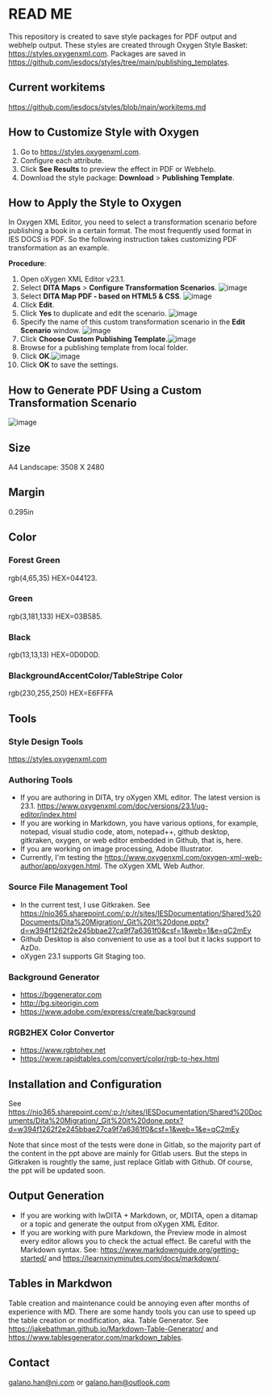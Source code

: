 # READ ME
This repository is created to save style packages for PDF output and webhelp output. These styles are created through Oxygen Style Basket: https://styles.oxygenxml.com.  Packages are saved in https://github.com/iesdocs/styles/tree/main/publishing_templates.

## Current workitems

https://github.com/iesdocs/styles/blob/main/workitems.md 

## How to Customize Style with Oxygen 
1. Go to https://styles.oxygenxml.com. 
2. Configure each attribute.
3. Click **See Results** to preview the effect in PDF or Webhelp.
4. Download the style package: **Download** > **Publishing Template**.

## How to Apply the Style to Oxygen 
In Oxygen XML Editor, you need to select a transformation scenario before publishing a book in a certain format. The most frequently used format in IES DOCS is PDF. So the following instruction takes customizing PDF transformation as an example.

**Procedure**:
1. Open oXygen XML Editor v23.1.
2. Select **DITA Maps** > **Configure Transformation Scenarios**. ![image](https://user-images.githubusercontent.com/49274541/126759829-74eb1fbe-4a00-4f5b-9619-a230025de927.png)
3. Select **DITA Map PDF - based on HTML5 & CSS**. ![image](https://user-images.githubusercontent.com/49274541/126759535-afa97ada-e77a-4945-8879-c6965389f3c7.png)
4. Click **Edit**.
5. Click **Yes** to duplicate and edit the scenario. ![image](https://user-images.githubusercontent.com/49274541/126760029-6755cba7-83d8-4983-aa52-2a75f9c8b7c7.png)
6. Specify the name of this custom transformation scenario in the **Edit Scenario** window. ![image](https://user-images.githubusercontent.com/49274541/126760265-efe8ccec-ada7-4091-a41d-4efc2826b62a.png)
7. Click **Choose Custom Publishing Template**.![image](https://user-images.githubusercontent.com/49274541/126760420-2f2fc6c6-94c8-4d2d-8da4-aee5781eb20f.png)
8. Browse for a publishing template from local folder. 
9. Click **OK**.![image](https://user-images.githubusercontent.com/49274541/126760747-36142c30-b581-42ca-beed-1613a61f20f8.png)
10. Click **OK** to save the settings.

## How to Generate PDF Using a Custom Transformation Scenario
![image](https://user-images.githubusercontent.com/49274541/126761226-9f522bc0-dfba-41cc-9ce3-6caca82c06ff.png)

## Size

A4 Landscape: 3508 X 2480

## Margin
 
0.295in

## Color

### Forest Green
rgb(4,65,35)
HEX=044123.

### Green
rgb(3,181,133)
HEX=03B585.

### Black
rgb(13,13,13)
HEX=0D0D0D.

### BlackgroundAccentColor/TableStripe Color
rgb(230,255,250)
HEX=E6FFFA

## Tools

### Style Design Tools
https://styles.oxygenxml.com 

### Authoring Tools
- If you are authoring in DITA, try oXygen XML editor. The latest version is 23.1. https://www.oxygenxml.com/doc/versions/23.1/ug-editor/index.html 
- If you are working in Markdown, you have various options, for example, notepad, visual studio code, atom, notepad++, github desktop, gitkraken, oxygen, or web editor embedded in Github, that is, here.
- If you are working on image processing, Adobe Illustrator.
- Currently, I'm testing the https://www.oxygenxml.com/oxygen-xml-web-author/app/oxygen.html. The oXygen XML Web Author.

### Source File Management Tool
- In the current test, I use Gitkraken. See https://nio365.sharepoint.com/:p:/r/sites/IESDocumentation/Shared%20Documents/Dita%20Migration/_Git%20it%20done.pptx?d=w394f1262f2e245bbae27ca9f7a6361f0&csf=1&web=1&e=qC2mEy 
- Github Desktop is also convenient to use as a tool but it lacks support to AzDo. 
- oXygen 23.1 supports Git Staging too.

### Background Generator
- https://bggenerator.com 
- http://bg.siteorigin.com 
- https://www.adobe.com/express/create/background

### RGB2HEX Color Convertor
- https://www.rgbtohex.net
- https://www.rapidtables.com/convert/color/rgb-to-hex.html 

## Installation and Configuration
See https://nio365.sharepoint.com/:p:/r/sites/IESDocumentation/Shared%20Documents/Dita%20Migration/_Git%20it%20done.pptx?d=w394f1262f2e245bbae27ca9f7a6361f0&csf=1&web=1&e=qC2mEy 

Note that since most of the tests were done in Gitlab, so the majority part of the content in the ppt above are mainly for Gitlab users. But the steps in Gitkraken is roughtly the same, just replace Gitlab with Github. Of course, the ppt will be updated soon.

## Output Generation
- If you are working with lwDITA + Markdown, or, MDITA, open a ditamap or a topic and generate the output from oXygen XML Editor.
- If you are working with pure Markdown, the Preview mode in almost every editor allows you to check the actual effect. Be careful with the Markdown syntax. See: https://www.markdownguide.org/getting-started/ and https://learnxinyminutes.com/docs/markdown/.

## Tables in Markdwon
Table creation and maintenance could be annoying even after months of experience with MD. There are some handy tools you can use to speed up the table creation or modification, aka. Table Generator. See https://jakebathman.github.io/Markdown-Table-Generator/ and https://www.tablesgenerator.com/markdown_tables.

## Contact
galano.han@ni.com or galano.han@outlook.com



